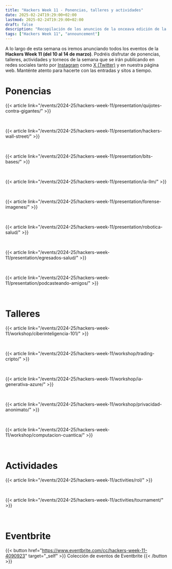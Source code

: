 ```yaml
---
title: "Hackers Week 11 - Ponencias, talleres y actividades"
date: 2025-02-24T19:29:00+02:00
lastmod: 2025-02-24T19:29:00+02:00
draft: false
description: "Recopilación de los anuncios de la onceava edición de la Hackers Week"
tags: ["Hackers Week 11", "announcement"]
---
```


A lo largo de esta semana os iremos anunciando todos los eventos de la **Hackers Week 11 (del 10 al 14 de marzo)**. Podréis disfrutar de ponencias, talleres, actividades y torneos de la semana que se irán publicando en redes sociales tanto por <a href="https://www.instagram.com/hackersweek/">Instagram</a> como <a href="https://twitter.com/HackersWeek">X (Twitter)</a> y en nuestra página web. Manténte atento para hacerte con las entradas y sitos a tiempo.

# Ponencias
{{< article link="/events/2024-25/hackers-week-11/presentation/quijotes-contra-gigantes/" >}}

<br/>

{{< article link="/events/2024-25/hackers-week-11/presentation/hackers-wall-street/" >}}

<br/>

{{< article link="/events/2024-25/hackers-week-11/presentation/bits-bases/" >}}

<br/>

{{< article link="/events/2024-25/hackers-week-11/presentation/ia-llm/" >}}

<br/>

{{< article link="/events/2024-25/hackers-week-11/presentation/forense-imagenes/" >}}

<br/>

{{< article link="/events/2024-25/hackers-week-11/presentation/robotica-salud/" >}}

<br/>

{{< article link="/events/2024-25/hackers-week-11/presentation/egresados-salud/" >}}

<br/>

{{< article link="/events/2024-25/hackers-week-11/presentation/podcasteando-amigos/" >}}

<br/>

# Talleres
{{< article link="/events/2024-25/hackers-week-11/workshop/ciberinteligencia-101/" >}}

<br/>

{{< article link="/events/2024-25/hackers-week-11/workshop/trading-cripto/" >}}

<br/>

{{< article link="/events/2024-25/hackers-week-11/workshop/ia-generativa-azure/" >}}

<br/>

{{< article link="/events/2024-25/hackers-week-11/workshop/privacidad-anonimato/" >}}

<br/>

{{< article link="/events/2024-25/hackers-week-11/workshop/computacion-cuantica/" >}}

<br/>

# Actividades
{{< article link="/events/2024-25/hackers-week-11/activities/rol/" >}}

<br />

{{< article link="/events/2024-25/hackers-week-11/activities/tournament/" >}}

<br />

# Eventbrite
{{< button href="https://www.eventbrite.com/cc/hackers-week-11-4090923" target="_self" >}}
Colección de eventos de Eventbrite
{{< /button >}}

